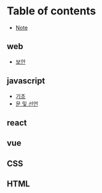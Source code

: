 # Table of contents

* [Note](README.md)

## web

* [보안](web/undefined.md)

## javascript

* [기초](javascript/undefined.md)
* [문 및 선언](javascript/undefined-2.md)

## react

## vue

## CSS

## HTML

